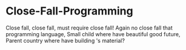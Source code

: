 # Close-Fall-Programming
Close fall, close fall, must require close fall! Again no close fall that programming language, Small child where have beautiful good future, Parent country where have building 's material?
